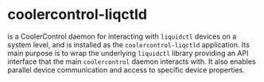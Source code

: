 # coolercontrol-liqctld

is a CoolerControl daemon for interacting with `liquidctl` devices on a system level, and is
installed as the `coolercontrol-liqctld` application. Its main purpose is to wrap the underlying
`liquidctl` library providing an API interface that the main `coolercontrol` daemon interacts with.
It also enables parallel device communication and access to specific device properties.
